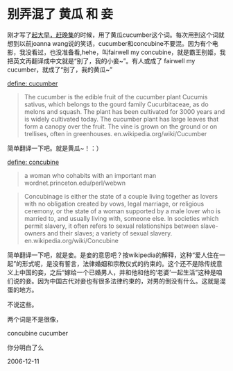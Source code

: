 # 别弄混了 黄瓜 和 妾

刚才写了[起大早，赶晚集](http://pengyou.rijiben.org/node/892)的时候，用了黄瓜cucumber这个词。每次用到这个词就想到以前joanna wang说的笑话，cucumber和concubine不要混。因为有个电影，我没看过，也没准备看,hehe，叫fairwell my concubine，就是霸王别姬，我把英文再翻译成中文就是“别了，我的小妾~”。有人或成了 fairwell my cucumber，就成了“别了，我的黄瓜~”


[define: cucumber](http://www.google.com/search?hl=en&newwindow=1&sa=X&oi=spell&resnum=0&ct=result&cd=1&q=define:+cucumber&spell=1)


> The cucumber is the edible fruit of the cucumber plant Cucumis sativus, which belongs to the gourd family Cucurbitaceae, as do melons and squash. The plant has been cultivated for 3000 years and is widely cultivated today. The cucumber plant has large leaves that form a canopy over the fruit. The vine is grown on the ground or on trellises, often in greenhouses.
> en.wikipedia.org/wiki/Cucumber

简单翻译一下吧。就是黄瓜~！：）

[define: concubine](http://www.google.com/search?q=define%3A+concubine&btnG=Search&hl=en&lr=&newwindow=1)

> a woman who cohabits with an important man
> wordnet.princeton.edu/perl/webwn

> Concubinage is either the state of a couple living together as lovers with no obligation created by vows, legal marriage, or religious ceremony, or the state of a woman supported by a male lover who is married to, and usually living with, someone else. In societies which permit slavery, it often refers to sexual relationships between slave-owners and their slaves; a variety of sexual slavery.
> en.wikipedia.org/wiki/Concubine

简单翻译一下吧，就是妾。是妾的意思吧？按wikipedia的解释，这种“爱人住在一起”的形式呢，是没有誓言，法律婚姻和宗教仪式的约束的。这个还不是除传统意义上中国的妾，之后“嫁给一个已婚男人，并和他和他的‘老婆’一起生活”这种是咱们说的妾。因为中国古代对妾也有很多法律约束的，对男的倒没有什么。这就是混蛋的地方。

不说这些。

两个词是不是很像，

concubine cucumber 

你分明白了么




2006-12-11